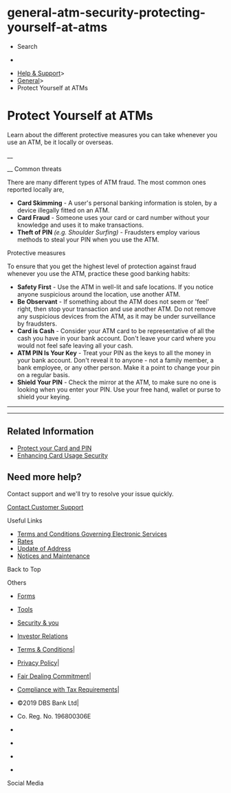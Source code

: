 # general-atm-security-protecting-yourself-at-atms

[](https://www.dbs.com.sg)

  * Search 

  * 


[](https://www.dbs.com.sg/personal/default.page) [](https://www.dbs.com.sg/personal/support/general-atm-security-protecting-yourself-at-atms.html)

  * [Help & Support](https://www.dbs.com.sg/personal/support/home.html)>
  * [General](https://www.dbs.com.sg/personal/support/general-product.html)>
  * Protect Yourself at ATMs



# Protect Yourself at ATMs

Learn about the different protective measures you can take whenever you use an ATM, be it locally or overseas.

__  
  


__ Common threats

There are many different types of ATM fraud. The most common ones reported locally are,  
  


  * **Card Skimming** \- A user's personal banking information is stolen, by a device illegally fitted on an ATM.
  * **Card Fraud** \- Someone uses your card or card number without your knowledge and uses it to make transactions.
  * **Theft of PIN** _(e.g. Shoulder Surfing)_ \- Fraudsters employ various methods to steal your PIN when you use the ATM.

  


Protective measures

To ensure that you get the highest level of protection against fraud whenever you use the ATM, practice these good banking habits:  
  


  * **Safety First** \- Use the ATM in well-lit and safe locations. If you notice anyone suspicious around the location, use another ATM.
  * **Be Observant** \- If something about the ATM does not seem or 'feel' right, then stop your transaction and use another ATM. Do not remove any suspicious devices from the ATM, as it may be under surveillance by fraudsters.
  * **Card is Cash** \- Consider your ATM card to be representative of all the cash you have in your bank account. Don't leave your card where you would not feel safe leaving all your cash.
  * **ATM PIN Is Your Key** \- Treat your PIN as the keys to all the money in your bank account. Don't reveal it to anyone - not a family member, a bank employee, or any other person. Make it a point to change your pin on a regular basis.
  * **Shield Your PIN** \- Check the mirror at the ATM, to make sure no one is looking when you enter your PIN. Use your free hand, wallet or purse to shield your keying.



* * *

* * *

## Related Information

  * [Protect your Card and PIN](https://www.dbs.com.sg/personal/support/general-card-security-protect-your-card-and-pin.html)
  * [Enhancing Card Usage Security](https://www.dbs.com.sg/personal/support/general-card-security-enhancing-card-usage-security.html)



## Need more help?

Contact support and we'll try to resolve your issue quickly.

[Contact Customer Support](https://www.dbs.com.sg/personal/contact-us.page)

Useful Links

  * [Terms and Conditions Governing Electronic Services](https://www.dbs.com.sg/personal/deposits/terms-conditions-electronic-services.page)
  * [Rates](https://www.dbs.com.sg/personal/rates-online/default.page)
  * [Update of Address](https://www.dbs.com.sg/personal/deposits/update-address.page)
  * [Notices and Maintenance](https://www.dbs.com.sg/personal/deposits/maintenance-schedule.page)



Back to Top

Others

  * [Forms](https://www.dbs.com.sg/personal/forms/default.page)
  * [Tools](https://www.dbs.com.sg/personal/calculators/default.page)
  * [Security & you](https://www.dbs.com.sg/personal/deposits/security-and-you/default.page)
  * [Investor Relations](https://www.dbs.com/investor/default.page)



  * [Terms & Conditions](https://www.dbs.com/terms/default.page)|
  * [Privacy Policy](https://www.dbs.com/privacy/default.page)|
  * [Fair Dealing Commitment](https://www.dbs.com/fairdealing/default.page)|
  * [Compliance with Tax Requirements](https://www.dbs.com.sg/personal/compliance-tax-requirements/index.html)|
  * ©2019 DBS Bank Ltd|
  * Co. Reg. No. 196800306E



  * [](https://www.facebook.com/dbs.sg)
  * [](https://twitter.com/dbsbank)
  * [](https://www.linkedin.com/company/dbs-bank)
  * [](https://www.youtube.com/dbs)



Social Media
